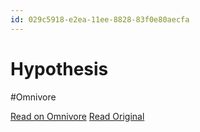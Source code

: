 ```yaml
---
id: 029c5918-e2ea-11ee-8828-83f0e80aecfa
---
```


# Hypothesis
#Omnivore

[Read on Omnivore](https://omnivore.app/me/hypothesis-18e42f7c878)
[Read Original](https://hypothes.is/a/TjAaoOLkEe6GQE8hZzhqEg)

